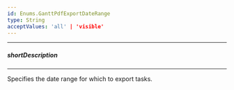 ```yaml
---
id: Enums.GanttPdfExportDateRange
type: String
acceptValues: 'all' | 'visible'
---
```

---
##### shortDescription
<!-- Description goes here -->

---
<!-- Description goes here -->
Specifies the date range for which to export tasks.
